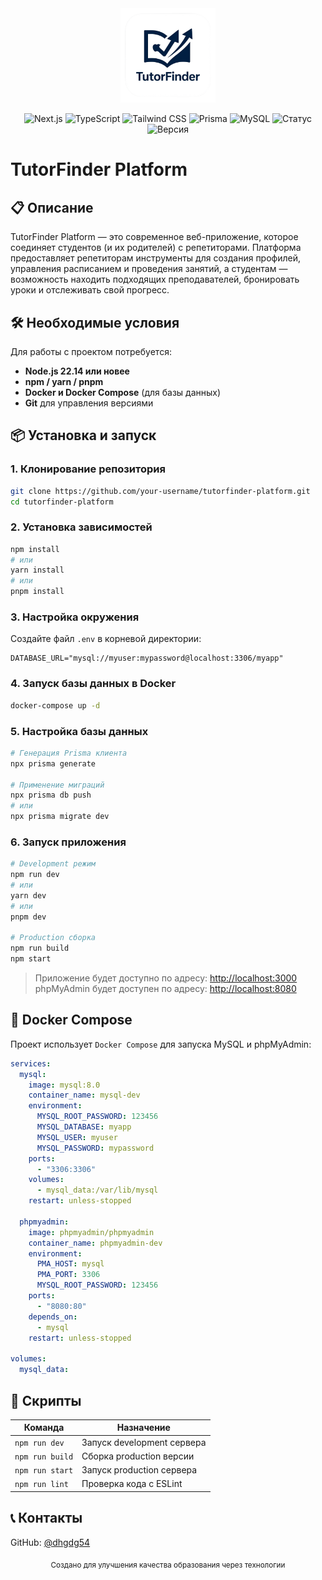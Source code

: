  <div align="center">
  <img src="./public/images/logo.png" alt="TutorFinder Platform Logo" width="30%" />
</div>

<div align="center">
  
  ![Next.js](https://img.shields.io/badge/Next.js-15.5.4-black?logo=next.js)
  ![TypeScript](https://img.shields.io/badge/TypeScript-5.0-blue?logo=typescript)
  ![Tailwind CSS](https://img.shields.io/badge/Tailwind_CSS-4.0-38B2AC?logo=tailwind-css)
  ![Prisma](https://img.shields.io/badge/Prisma-6.16.2-2D3748?logo=prisma)
  ![MySQL](https://img.shields.io/badge/MySQL-8.0-4479A1?logo=mysql)
  ![Статус](https://img.shields.io/badge/статус-активный-brightgreen)
  ![Версия](https://img.shields.io/badge/версия-1.0.0-blue)
  
</div>

# TutorFinder Platform

## 📋 Описание

TutorFinder Platform — это современное веб-приложение, которое соединяет студентов (и их родителей) с репетиторами. Платформа предоставляет репетиторам инструменты для создания профилей, управления расписанием и проведения занятий, а студентам — возможность находить подходящих преподавателей, бронировать уроки и отслеживать свой прогресс.

## 🛠️ Необходимые условия

Для работы с проектом потребуется:

- **Node.js 22.14 или новее**
- **npm / yarn / pnpm**
- **Docker и Docker Compose** (для базы данных)
- **Git** для управления версиями

## 📦 Установка и запуск

### 1. Клонирование репозитория
```bash
git clone https://github.com/your-username/tutorfinder-platform.git
cd tutorfinder-platform
```

### 2. Установка зависимостей
```bash
npm install
# или
yarn install
# или
pnpm install
```

### 3. Настройка окружения
Создайте файл `.env` в корневой директории:

```env
DATABASE_URL="mysql://myuser:mypassword@localhost:3306/myapp"
```

### 4. Запуск базы данных в Docker
```bash
docker-compose up -d
```

### 5. Настройка базы данных
```bash
# Генерация Prisma клиента
npx prisma generate

# Применение миграций
npx prisma db push
# или
npx prisma migrate dev
```

### 6. Запуск приложения
```bash
# Development режим
npm run dev
# или
yarn dev
# или
pnpm dev

# Production сборка
npm run build
npm start
```

> Приложение будет доступно по адресу: [http://localhost:3000](http://localhost:3000)  
> phpMyAdmin будет доступен по адресу: [http://localhost:8080](http://localhost:8080)

## 🐳 Docker Compose

Проект использует `Docker Compose` для запуска MySQL и phpMyAdmin:

```yaml
services:
  mysql:
    image: mysql:8.0
    container_name: mysql-dev
    environment:
      MYSQL_ROOT_PASSWORD: 123456
      MYSQL_DATABASE: myapp
      MYSQL_USER: myuser
      MYSQL_PASSWORD: mypassword
    ports:
      - "3306:3306"
    volumes:
      - mysql_data:/var/lib/mysql
    restart: unless-stopped

  phpmyadmin:
    image: phpmyadmin/phpmyadmin
    container_name: phpmyadmin-dev
    environment:
      PMA_HOST: mysql
      PMA_PORT: 3306
      MYSQL_ROOT_PASSWORD: 123456
    ports:
      - "8080:80"
    depends_on:
      - mysql
    restart: unless-stopped

volumes:
  mysql_data:
```

## 🚀 Скрипты

| Команда             | Назначение |
|---------------------|----------|
| `npm run dev`       | Запуск development сервера |
| `npm run build`     | Сборка production версии |
| `npm run start`     | Запуск production сервера |
| `npm run lint`      | Проверка кода с ESLint |

## 📞 Контакты

GitHub: [@dhgdg54](https://github.com/your-username)

<div align="center"> <sub>Создано для улучшения качества образования через технологии</sub> </div>
